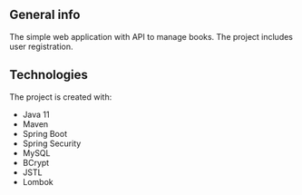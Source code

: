 ## General info
The simple web application with API to manage books. The project includes user registration.
	
## Technologies
The project is created with:
* Java 11
* Maven
* Spring Boot
* Spring Security
* MySQL
* BCrypt
* JSTL
* Lombok
